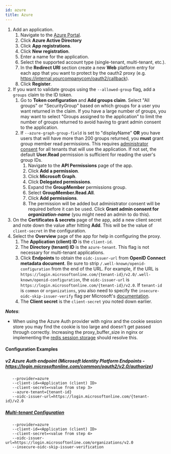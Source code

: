```yaml
---
id: azure
title: Azure
---
```


1. Add an application.
   1. Navigate to the [Azure Portal](https://portal.azure.com).
   2. Click **Azure Active Directory**
   3. Click **App registrations**.
   4. Click **New registration**.
   5. Enter a name for the application.
   6. Select the supported account type (single-tenant, multi-tenant, etc.).
   7. In the **Redirect URI** section create a new **Web** platform entry for each app that you want to protect by the oauth2 proxy (e.g. 
   https://internal.yourcompanycom/oauth2/callback).
   8. Click **Register**.
2. If you want to validate groups using the `--allowed-group` flag, add a 
   `groups` claim to the ID token.
   1. Go to **Token configuration** and **Add groups claim**. Select "All 
      groups" or "SecurityGroup" based on which groups for a user you want 
      returned in the claim. If you have a large number of groups, you may 
      want to select "Groups assigned to the application" to limit the 
      number of groups returned to avoid having to grant admin consent to 
      the application.
   2. If `--azure-graph-group-field` is set to "displayName" **OR** you have 
      users that will have more than 200 groups returned, you **must** 
      grant group member read permissions.
      This requires [administrator consent](https://learn.microsoft.com/en-us/azure/active-directory/develop/permissions-consent-overview?WT.mc_id=Portal-Microsoft_AAD_RegisteredApps#administrator-consent)
      for all tenants that will use the application. If not set, the default 
      **User.Read** permission is sufficient for reading the user's group IDs.
      1. Navigate to the **API Permissions** page of the app.
      2. Click **Add a permission**.
      3. Click **Microsoft Graph**.
      4. Click **Delegated permissions**.
      5. Expand the **GroupMember** permissions group.
      6. Select **GroupMember.Read.All**.
      7. Click **Add permissions**.
      8. The permission will be added but administrator consent will be 
         required before it can be used. Click **Grant admin consent for 
         _organization-name_** (you might need an admin to do this).
3. On the **Certificates & secrets** page of the app, add a new client secret and note down the value after hitting **Add**.
This will be the value of `client-secret` in the configuration.
4. Select the **Overview** page of the app for help in configuring the proxy.
   1. The **Application (client) ID** is the `client-id`.
   2. The **Directory (tenant) ID** is the `azure-tenant`. This flag is not necessary for multi-tenant applications.
   3. Click **Endpoints** to obtain the `oidc-issuer-url` from **OpenID Connect metadata document**. Be sure to strip `/.well-known/openid-configuration`
from the end of the URL. For example, if the URL is `https://login.microsoftonline.com/{tenant-id}/v2.0/.well-known/openid-configuration`, the `oidc-issuer-url` is `https://login.microsoftonline.com/{tenant-id}/v2.0`.
If `tenant-id` is `common` or `organizations`, you also need to specify the `insecure-oidc-skip-issuer-verify` flag per Microsoft's [documentation](https://learn.microsoft.com/en-us/azure/active-directory/develop/howto-convert-app-to-be-multi-tenant#update-your-code-to-handle-multiple-issuer-values).
   4. The **Client secret** is the `client-secret` you noted down earlier.

***Notes***:
- When using the Azure Auth provider with nginx and the cookie session store you may find the cookie is too large and doesn't 
get passed through correctly. Increasing the proxy_buffer_size in nginx or implementing the [redis session storage](sessions.md#redis-storage) 
should resolve this.

#### Configuration Examples

##### v2 Azure Auth endpoint (Microsoft Identity Platform Endpoints - https://login.microsoftonline.com/common/oauth2/v2.0/authorize)
```
   --provider=azure
   --client-id=<Application (client) ID>
   --client-secret=<value from step 3>
   --azure-tenant={tenant-id}
   --oidc-issuer-url=https://login.microsoftonline.com/{tenant-id}/v2.0
```

##### [Multi-tenant Configuration](https://learn.microsoft.com/en-us/azure/active-directory/develop/howto-convert-app-to-be-multi-tenant)

```
   --provider=azure
   --client-id=<Application (client) ID>
   --client-secret=<value from step 4>
   --oidc-issuer-url=https://login.microsoftonline.com/organizations/v2.0
   --insecure-oidc-skip-issuer-verification
```
